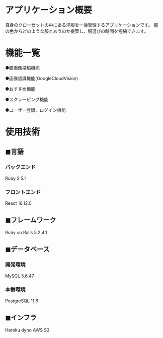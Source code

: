 # アプリケーション概要
自身のクローゼットの中にある洋服を一括管理するアプリケーションです。
服の色からどのような服とあうのか提案し、服選びの時間を短縮できます。

# 機能一覧
●服画像投稿機能

●画像認識機能(GoogleCloudVision)

●おすすめ機能

●スクレーピング機能

●ユーザー登録、ログイン機能

# 使用技術
## ◼︎言語
### バックエンド
Ruby 2.5.1
### フロントエンド
React 16.12.0
## ◼︎フレームワーク
Ruby on Rails 5.2.4.1
## ◼︎データベース
### 開発環境
MySQL 5.6.47
### 本番環境
PostgreSQL 11.6
## ◼︎インフラ
Heroku dyno
AWS S3
